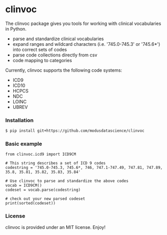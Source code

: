 # clinvoc

The clinvoc package gives you tools for working with clinical vocabularies in Python. 
- parse and standardize clinical vocabularies
- expand ranges and wildcard characters (i.e. '745.0-745.3' or '745.6*') into correct sets of codes 
- parse code collections directly from csv
- code mapping to categories

Currently, clinvoc supports the following code systems: 
- ICD9
- ICD10
- HCPCS
- NDC
- LOINC
- UBREV

### Installation
```bash 
$ pip install git+https://github.com/modusdatascience/clinvoc
```

### Basic example

```
from clinvoc.icd9 import ICD9CM

# This string describes a set of ICD 9 codes
codestring = '745.0-745.3, 745.6*, 746, 747.1-747.49, 747.81, 747.89, 35.8, 35.81, 35.82, 35.83, 35.84'

# Use clinvoc to parse and standardize the above codes
vocab = ICD9CM()
codeset = vocab.parse(codestring)

# check out your new parsed codeset
print(sorted(codeset))
```

### License

clinvoc is provided under an MIT license. Enjoy!
